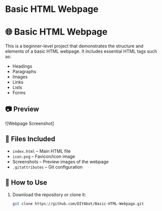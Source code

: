 # Basic HTML Webpage
# 🌐 Basic HTML Webpage

This is a beginner-level project that demonstrates the structure and elements of a basic HTML webpage. It includes essential HTML tags such as:

- Headings
- Paragraphs
- Images
- Links
- Lists
- Forms
## 📷 Preview
![Webpage Screenshot] 
## 📁 Files Included
- `index.html` – Main HTML file
- `icon.png` – Favicon/icon image
- Screenshots – Preview images of the webpage
- `.gitattributes` – Git configuration
## 🚀 How to Use
1. Download the repository or clone it:
   ```bash
   git clone https://github.com/DIYAbot/Basic-HTML-Webpage.git

